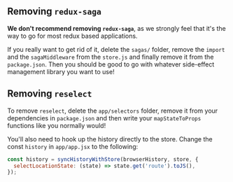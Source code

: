 ## Removing `redux-saga`

**We don't recommend removing `redux-saga`**, as we strongly feel that it's the
way to go for most redux based applications.

If you really want to get rid of it, delete the `sagas/` folder, remove the
`import` and the `sagaMiddleware` from the `store.js` and finally remove it from
the `package.json`. Then you should be good to go with whatever side-effect
management library you want to use!

## Removing `reselect`

To remove `reselect`, delete the `app/selectors` folder, remove it from your
dependencies in `package.json` and then write your `mapStateToProps` functions
like you normally would!

You'll also need to hook up the history directly to the store. Change the const
`history` in `app/app.jsx` to the following:

```js
const history = syncHistoryWithStore(browserHistory, store, {
  selectLocationState: (state) => state.get('route').toJS(),
});
```
